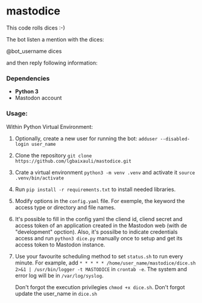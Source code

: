 # mastodice

This code rolls dices :-)  

The bot listen a mention with the dices:

@bot_username dices

and then reply following information:  

### Dependencies

-   **Python 3**
-   Mastodon account

### Usage:

Within Python Virtual Environment:

1. Optionally, create a new user for running the bot: `adduser --disabled-login user_name`

2. Clone the repository `git clone https://github.com/lgbaixauli/mastodice.git` 

3. Crate a virtual environment `python3 -m venv .venv` and activate it `source .venv/bin/activate`

4. Run `pip install -r requirements.txt` to install needed libraries.  

5. Modify options in the `config.yaml` file. For exemple, the keyword the access type or directory and file names.

6. It's possible to fill in the config yaml the cliend id, cliend secret and access token of an application created in the Mastodon web (with de "development" opction). Also, it's possilbe to indicate credentials access and run `python3 dice.py` manually once to setup and get its access token to Mastodon instance.

7. Use your favourite scheduling method to set `status.sh` to run every minute. For example,  add  `* * * * * /home/user_name/mastodice/dice.sh 2>&1 | /usr/bin/logger -t MASTODICE` in `crontab -e`. The system and error log will be in `/var/log/syslog`. 

   Don't forgot the execution privilegies `chmod +x dice.sh`. 
   Don't forgot update the user_name in `dice.sh`

